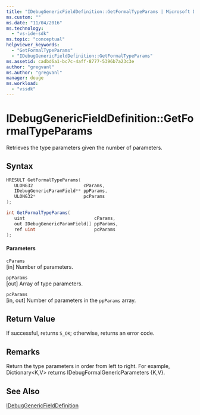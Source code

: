 ```yaml
---
title: "IDebugGenericFieldDefinition::GetFormalTypeParams | Microsoft Docs"
ms.custom: ""
ms.date: "11/04/2016"
ms.technology: 
  - "vs-ide-sdk"
ms.topic: "conceptual"
helpviewer_keywords: 
  - "GetFormalTypeParams"
  - "IDebugGenericFieldDefinition::GetFormalTypeParams"
ms.assetid: cadbd6a1-bc7c-4aff-8777-5396b7a23c3e
author: "gregvanl"
ms.author: "gregvanl"
manager: douge
ms.workload: 
  - "vssdk"
---
```

# IDebugGenericFieldDefinition::GetFormalTypeParams
Retrieves the type parameters given the number of parameters.  
  
## Syntax  
  
```cpp  
HRESULT GetFormalTypeParams(  
   ULONG32                   cParams,  
   IDebugGenericParamField** ppParams,  
   ULONG32*                  pcParams  
);  
```  
  
```csharp  
int GetFormalTypeParams(  
   uint                          cParams,  
   out IDebugGenericParamField[] ppParams,  
   ref uint                      pcParams  
);  
```  
  
#### Parameters  
 `cParams`  
 [in] Number of parameters.  
  
 `ppParams`  
 [out] Array of type parameters.  
  
 `pcParams`  
 [in, out] Number of parameters in the `ppParams` array.  
  
## Return Value  
 If successful, returns `S_OK`; otherwise, returns an error code.  
  
## Remarks  
 Return the type parameters in order from left to right. For example, Dictionary\<K,V> returns IDebugFormalGenericParameters {K,V}.  
  
## See Also  
 [IDebugGenericFieldDefinition](../../../extensibility/debugger/reference/idebuggenericfielddefinition.md)